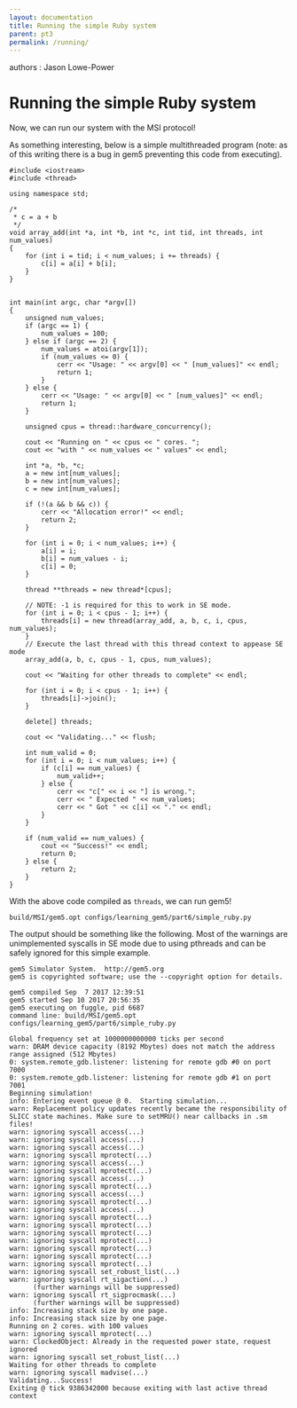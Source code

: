 ```yaml
---
layout: documentation
title: Running the simple Ruby system
parent: pt3
permalink: /running/
---
```

authors
:   Jason Lowe-Power

Running the simple Ruby system
==============================

Now, we can run our system with the MSI protocol!

As something interesting, below is a simple multithreaded program (note:
as of this writing there is a bug in gem5 preventing this code from
executing).

``` {.sourceCode .c++}
#include <iostream>
#include <thread>

using namespace std;

/*
 * c = a + b
 */
void array_add(int *a, int *b, int *c, int tid, int threads, int num_values)
{
    for (int i = tid; i < num_values; i += threads) {
        c[i] = a[i] + b[i];
    }
}


int main(int argc, char *argv[])
{
    unsigned num_values;
    if (argc == 1) {
        num_values = 100;
    } else if (argc == 2) {
        num_values = atoi(argv[1]);
        if (num_values <= 0) {
            cerr << "Usage: " << argv[0] << " [num_values]" << endl;
            return 1;
        }
    } else {
        cerr << "Usage: " << argv[0] << " [num_values]" << endl;
        return 1;
    }

    unsigned cpus = thread::hardware_concurrency();

    cout << "Running on " << cpus << " cores. ";
    cout << "with " << num_values << " values" << endl;

    int *a, *b, *c;
    a = new int[num_values];
    b = new int[num_values];
    c = new int[num_values];

    if (!(a && b && c)) {
        cerr << "Allocation error!" << endl;
        return 2;
    }

    for (int i = 0; i < num_values; i++) {
        a[i] = i;
        b[i] = num_values - i;
        c[i] = 0;
    }

    thread **threads = new thread*[cpus];

    // NOTE: -1 is required for this to work in SE mode.
    for (int i = 0; i < cpus - 1; i++) {
        threads[i] = new thread(array_add, a, b, c, i, cpus, num_values);
    }
    // Execute the last thread with this thread context to appease SE mode
    array_add(a, b, c, cpus - 1, cpus, num_values);

    cout << "Waiting for other threads to complete" << endl;

    for (int i = 0; i < cpus - 1; i++) {
        threads[i]->join();
    }

    delete[] threads;

    cout << "Validating..." << flush;

    int num_valid = 0;
    for (int i = 0; i < num_values; i++) {
        if (c[i] == num_values) {
            num_valid++;
        } else {
            cerr << "c[" << i << "] is wrong.";
            cerr << " Expected " << num_values;
            cerr << " Got " << c[i] << "." << endl;
        }
    }

    if (num_valid == num_values) {
        cout << "Success!" << endl;
        return 0;
    } else {
        return 2;
    }
}
```

With the above code compiled as `threads`, we can run gem5!

``` {.sourceCode .sh}
build/MSI/gem5.opt configs/learning_gem5/part6/simple_ruby.py
```

The output should be something like the following. Most of the warnings
are unimplemented syscalls in SE mode due to using pthreads and can be
safely ignored for this simple example.

    gem5 Simulator System.  http://gem5.org
    gem5 is copyrighted software; use the --copyright option for details.

    gem5 compiled Sep  7 2017 12:39:51
    gem5 started Sep 10 2017 20:56:35
    gem5 executing on fuggle, pid 6687
    command line: build/MSI/gem5.opt configs/learning_gem5/part6/simple_ruby.py

    Global frequency set at 1000000000000 ticks per second
    warn: DRAM device capacity (8192 Mbytes) does not match the address range assigned (512 Mbytes)
    0: system.remote_gdb.listener: listening for remote gdb #0 on port 7000
    0: system.remote_gdb.listener: listening for remote gdb #1 on port 7001
    Beginning simulation!
    info: Entering event queue @ 0.  Starting simulation...
    warn: Replacement policy updates recently became the responsibility of SLICC state machines. Make sure to setMRU() near callbacks in .sm files!
    warn: ignoring syscall access(...)
    warn: ignoring syscall access(...)
    warn: ignoring syscall access(...)
    warn: ignoring syscall mprotect(...)
    warn: ignoring syscall access(...)
    warn: ignoring syscall mprotect(...)
    warn: ignoring syscall access(...)
    warn: ignoring syscall mprotect(...)
    warn: ignoring syscall access(...)
    warn: ignoring syscall mprotect(...)
    warn: ignoring syscall access(...)
    warn: ignoring syscall mprotect(...)
    warn: ignoring syscall mprotect(...)
    warn: ignoring syscall mprotect(...)
    warn: ignoring syscall mprotect(...)
    warn: ignoring syscall mprotect(...)
    warn: ignoring syscall mprotect(...)
    warn: ignoring syscall mprotect(...)
    warn: ignoring syscall set_robust_list(...)
    warn: ignoring syscall rt_sigaction(...)
          (further warnings will be suppressed)
    warn: ignoring syscall rt_sigprocmask(...)
          (further warnings will be suppressed)
    info: Increasing stack size by one page.
    info: Increasing stack size by one page.
    Running on 2 cores. with 100 values
    warn: ignoring syscall mprotect(...)
    warn: ClockedObject: Already in the requested power state, request ignored
    warn: ignoring syscall set_robust_list(...)
    Waiting for other threads to complete
    warn: ignoring syscall madvise(...)
    Validating...Success!
    Exiting @ tick 9386342000 because exiting with last active thread context
